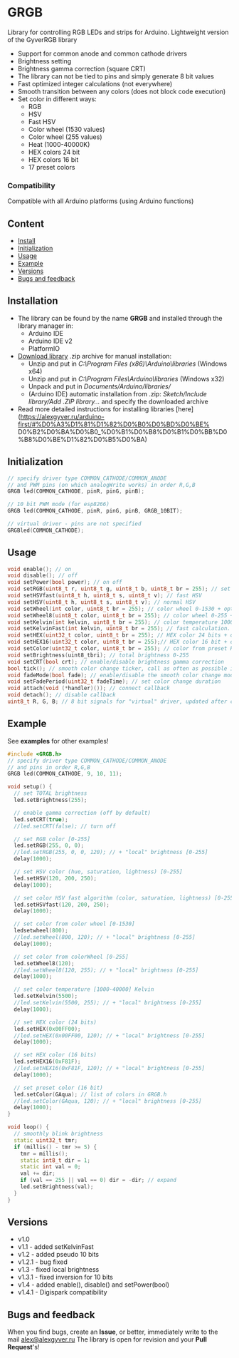 # GRGB
Library for controlling RGB LEDs and strips for Arduino. Lightweight version of the GyverRGB library
- Support for common anode and common cathode drivers
- Brightness setting
- Brightness gamma correction (square CRT)
- The library can not be tied to pins and simply generate 8 bit values
- Fast optimized integer calculations (not everywhere)
- Smooth transition between any colors (does not block code execution)
- Set color in different ways:
    - RGB
    - HSV
    - Fast HSV
    - Color wheel (1530 values)
    - Color wheel (255 values)
    - Heat (1000-40000K)
    - HEX colors 24 bit
    - HEX colors 16 bit
    - 17 preset colors

### Compatibility
Compatible with all Arduino platforms (using Arduino functions)

## Content
- [Install](#install)
- [Initialization](#init)
- [Usage](#usage)
- [Example](#example)
- [Versions](#versions)
- [Bugs and feedback](#feedback)

<a id="install"></a>
## Installation
- The library can be found by the name **GRGB** and installed through the library manager in:
    - Arduino IDE
    - Arduino IDE v2
    - PlatformIO
- [Download library](https://github.com/GyverLibs/GRGB/archive/refs/heads/main.zip) .zip archive for manual installation:
    - Unzip and put in *C:\Program Files (x86)\Arduino\libraries* (Windows x64)
    - Unzip and put in *C:\Program Files\Arduino\libraries* (Windows x32)
    - Unpack and put in *Documents/Arduino/libraries/*
    - (Arduino IDE) automatic installation from .zip: *Sketch/Include library/Add .ZIP library…* and specify the downloaded archive
- Read more detailed instructions for installing libraries [here] (https://alexgyver.ru/arduino-first/#%D0%A3%D1%81%D1%82%D0%B0%D0%BD%D0%BE% D0%B2%D0%BA%D0%B0_%D0%B1%D0%B8%D0%B1%D0%BB%D0%B8%D0%BE%D1%82%D0%B5%D0%BA)

<a id="init"></a>
## Initialization
```cpp
// specify driver type COMMON_CATHODE/COMMON_ANODE
// and PWM pins (on which analogWrite works) in order R,G,B
GRGB led(COMMON_CATHODE, pinR, pinG, pinB);

// 10 bit PWM mode (for esp8266)
GRGB led(COMMON_CATHODE, pinR, pinG, pinB, GRGB_10BIT);

// virtual driver - pins are not specified
GRGBled(COMMON_CATHODE);
```

<a id="usage"></a>
## Usage
```cpp
void enable(); // on
void disable(); // off
void setPower(bool power); // on off
void setRGB(uint8_t r, uint8_t g, uint8_t b, uint8_t br = 255); // set colors r, g, b: 0-255 + optional brightness
void setHSVfast(uint8_t h, uint8_t s, uint8_t v); // fast HSV
void setHSV(uint8_t h, uint8_t s, uint8_t v); // normal HSV
void setWheel(int color, uint8_t br = 255); // color wheel 0-1530 + optional brightness
void setWheel8(uint8_t color, uint8_t br = 255); // color wheel 0-255 + optional brightness
void setKelvin(int kelvin, uint8_t br = 255); // color temperature 1000-40000K + optional brightness
void setKelvinFast(int kelvin, uint8_t br = 255); // fast calculation. Color temperature 1000-10000K + optional brightness
void setHEX(uint32_t color, uint8_t br = 255); // HEX color 24 bits + optional brightness
void setHEX16(uint32_t color, uint8_t br = 255);// HEX color 16 bit + optional brightness
void setColor(uint32_t color, uint8_t br = 255); // color from preset RGBCOLORS + optional brightness
void setBrightness(uint8_tbri); // total brightness 0-255
void setCRT(bool crt); // enable/disable brightness gamma correction
bool tick(); // smooth color change ticker, call as often as possible if enabled
void fadeMode(bool fade); // enable/disable the smooth color change mode (off by default)
void setFadePeriod(uint32_t fadeTime); // set color change duration
void attach(void (*handler)()); // connect callback
void detach(); // disable callback
uint8_t R, G, B; // 8 bit signals for "virtual" driver, updated after color is set
```

<a id="example"></a>
## Example
See **examples** for other examples!
```cpp
#include <GRGB.h>
// specify driver type COMMON_CATHODE/COMMON_ANODE
// and pins in order R,G,B
GRGB led(COMMON_CATHODE, 9, 10, 11);

void setup() {
  // set TOTAL brightness
  led.setBrightness(255);

  // enable gamma correction (off by default)
  led.setCRT(true);
  //led.setCRT(false); // turn off

  // set RGB color [0-255]
  led.setRGB(255, 0, 0);
  //led.setRGB(255, 0, 0, 120); // + "local" brightness [0-255]
  delay(1000);

  // set HSV color (hue, saturation, lightness) [0-255]
  led.setHSV(120, 200, 250);
  delay(1000);

  // set color HSV fast algorithm (color, saturation, lightness) [0-255]
  led.setHSVfast(120, 200, 250);
  delay(1000);

  // set color from color wheel [0-1530]
  ledsetwheel(800);
  //led.setWheel(800, 120); // + "local" brightness [0-255]
  delay(1000);

  // set color from colorWheel [0-255]
  led.setWheel8(120);
  //led.setWheel8(120, 255); // + "local" brightness [0-255]
  delay(1000);

  // set color temperature [1000-40000] Kelvin
  led.setKelvin(5500);
  //led.setKelvin(5500, 255); // + "local" brightness [0-255]
  delay(1000);

  // set HEX color (24 bits)
  led.setHEX(0x00FF00);
  //led.setHEX(0x00FF00, 120); // + "local" brightness [0-255]
  delay(1000);

  // set HEX color (16 bits)
  led.setHEX16(0xF81F);
  //led.setHEX16(0xF81F, 120); // + "local" brightness [0-255]
  delay(1000);

  // set preset color (16 bit)
  led.setColor(GAqua); // list of colors in GRGB.h
  //led.setColor(GAqua, 120); // + "local" brightness [0-255]
  delay(1000);
}

void loop() {
  // smoothly blink brightness
  static uint32_t tmr;
  if (millis() - tmr >= 5) {
    tmr = millis();
    static int8_t dir = 1;
    static int val = 0;
    val += dir;
    if (val == 255 || val == 0) dir = -dir; // expand
    led.setBrightness(val);
  }
}
```

<a id="versions"></a>
## Versions
- v1.0
- v1.1 - added setKelvinFast
- v1.2 - added pseudo 10 bits
- v1.2.1 - bug fixed
- v1.3 - fixed local brightness
- v1.3.1 - fixed inversion for 10 bits
- v1.4 - added enable(), disable() and setPower(bool)
- v1.4.1 - Digispark compatibility

<a id="feedback"></a>
## Bugs and feedback
When you find bugs, create an **Issue**, or better, immediately write to the mail [alex@alexgyver.ru](mailto:alex@alexgyver.ru)
The library is open for revision and your **Pull Request**'s!